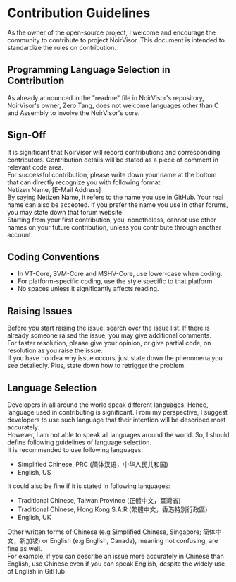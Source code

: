 # Contribution Guidelines
As the owner of the open-source project, I welcome and encourage the community to contribute to project NoirVisor. This document is intended to standardize the rules on contribution.

## Programming Language Selection in Contribution
As already announced in the "readme" file in NoirVisor's repository, NoirVisor's owner, Zero Tang, does not welcome languages other than C and Assembly to involve the NoirVisor's core.

## Sign-Off
It is significant that NoirVisor will record contributions and corresponding contributors. Contribution details will be stated as a piece of comment in relevant code area. <br>
For successful contribution, please write down your name at the bottom that can directly recognize you with following format: <br>
Netizen Name, [E-Mail Address] <br>
By saying Netizen Name, it refers to the name you use in GitHub. Your real name can also be accepted. If you prefer the name you use in other forums, you may state down that forum website. <br>
Starting from your first contribution, you, nonetheless, cannot use other names on your future contribution, unless you contribute through another account.

## Coding Conventions
- In VT-Core, SVM-Core and MSHV-Core, use lower-case when coding.
- For platform-specific coding, use the style specific to that platform.
- No spaces unless it significantly affects reading.

## Raising Issues
Before you start raising the issue, search over the issue list. If there is already someone raised the issue, you may give additional comments. <br>
For faster resolution, please give your opinion, or give partial code, on resolution as you raise the issue. <br>
If you have no idea why issue occurs, just state down the phenomena you see detailedly. Plus, state down how to retrigger the problem.

## Language Selection
Developers in all around the world speak different languages. Hence, language used in contributing is significant. From my perspective, I suggest developers to use such language that their intention will be described most accurately. <br>
However, I am not able to speak all languages around the world. So, I should define following guidelines of language selection. <br>
It is recommended to use following languages:
- Simplified Chinese, PRC (简体汉语，中华人民共和国)
- English, US

It could also be fine if it is stated in following languages:
- Traditional Chinese, Taiwan Province (正體中文，臺灣省)
- Traditional Chinese, Hong Kong S.A.R (繁體中文，香港特別行政區)
- English, UK

Other written forms of Chinese (e.g Simplified Chinese, Singapore; 简体中文，新加坡) or English (e.g English, Canada), meaning not confusing, are fine as well. <br>
For example, if you can describe an issue more accurately in Chinese than English, use Chinese even if you can speak English, despite the widely use of English in GitHub.